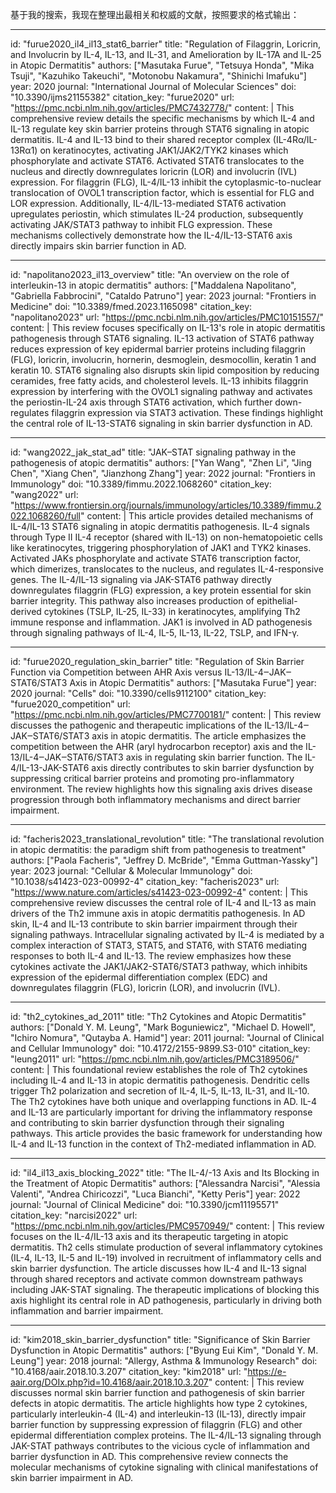 基于我的搜索，我现在整理出最相关和权威的文献，按照要求的格式输出：

----
id: "furue2020_il4_il13_stat6_barrier"
title: "Regulation of Filaggrin, Loricrin, and Involucrin by IL-4, IL-13, and IL-31, and Amelioration by IL-17A and IL-25 in Atopic Dermatitis"
authors: ["Masutaka Furue", "Tetsuya Honda", "Mika Tsuji", "Kazuhiko Takeuchi", "Motonobu Nakamura", "Shinichi Imafuku"]
year: 2020
journal: "International Journal of Molecular Sciences"
doi: "10.3390/ijms21155382"
citation_key: "furue2020"
url: "https://pmc.ncbi.nlm.nih.gov/articles/PMC7432778/"
content: |
  This comprehensive review details the specific mechanisms by which IL-4 and IL-13 regulate key skin barrier proteins through STAT6 signaling in atopic dermatitis. IL-4 and IL-13 bind to their shared receptor complex (IL-4Rα/IL-13Rα1) on keratinocytes, activating JAK1/JAK2/TYK2 kinases which phosphorylate and activate STAT6. Activated STAT6 translocates to the nucleus and directly downregulates loricrin (LOR) and involucrin (IVL) expression. For filaggrin (FLG), IL-4/IL-13 inhibit the cytoplasmic-to-nuclear translocation of OVOL1 transcription factor, which is essential for FLG and LOR expression. Additionally, IL-4/IL-13-mediated STAT6 activation upregulates periostin, which stimulates IL-24 production, subsequently activating JAK/STAT3 pathway to inhibit FLG expression. These mechanisms collectively demonstrate how the IL-4/IL-13-STAT6 axis directly impairs skin barrier function in AD.

----
id: "napolitano2023_il13_overview"
title: "An overview on the role of interleukin-13 in atopic dermatitis"
authors: ["Maddalena Napolitano", "Gabriella Fabbrocini", "Cataldo Patruno"]
year: 2023
journal: "Frontiers in Medicine"
doi: "10.3389/fmed.2023.1165098"
citation_key: "napolitano2023"
url: "https://pmc.ncbi.nlm.nih.gov/articles/PMC10151557/"
content: |
  This review focuses specifically on IL-13's role in atopic dermatitis pathogenesis through STAT6 signaling. IL-13 activation of STAT6 pathway reduces expression of key epidermal barrier proteins including filaggrin (FLG), loricrin, involucrin, hornerin, desmoglein, desmocollin, keratin 1 and keratin 10. STAT6 signaling also disrupts skin lipid composition by reducing ceramides, free fatty acids, and cholesterol levels. IL-13 inhibits filaggrin expression by interfering with the OVOL1 signaling pathway and activates the periostin-IL-24 axis through STAT6 activation, which further down-regulates filaggrin expression via STAT3 activation. These findings highlight the central role of IL-13-STAT6 signaling in skin barrier dysfunction in AD.

----
id: "wang2022_jak_stat_ad"
title: "JAK–STAT signaling pathway in the pathogenesis of atopic dermatitis"
authors: ["Yan Wang", "Zhen Li", "Jing Chen", "Xiang Chen", "Jianzhong Zhang"]
year: 2022
journal: "Frontiers in Immunology"
doi: "10.3389/fimmu.2022.1068260"
citation_key: "wang2022"
url: "https://www.frontiersin.org/journals/immunology/articles/10.3389/fimmu.2022.1068260/full"
content: |
  This article provides detailed mechanisms of IL-4/IL-13 STAT6 signaling in atopic dermatitis pathogenesis. IL-4 signals through Type II IL-4 receptor (shared with IL-13) on non-hematopoietic cells like keratinocytes, triggering phosphorylation of JAK1 and TYK2 kinases. Activated JAKs phosphorylate and activate STAT6 transcription factor, which dimerizes, translocates to the nucleus, and regulates IL-4-responsive genes. The IL-4/IL-13 signaling via JAK-STAT6 pathway directly downregulates filaggrin (FLG) expression, a key protein essential for skin barrier integrity. This pathway also increases production of epithelial-derived cytokines (TSLP, IL-25, IL-33) in keratinocytes, amplifying Th2 immune response and inflammation. JAK1 is involved in AD pathogenesis through signaling pathways of IL-4, IL-5, IL-13, IL-22, TSLP, and IFN-γ.

----
id: "furue2020_regulation_skin_barrier"
title: "Regulation of Skin Barrier Function via Competition between AHR Axis versus IL-13/IL-4‒JAK‒STAT6/STAT3 Axis in Atopic Dermatitis"
authors: ["Masutaka Furue"]
year: 2020
journal: "Cells"
doi: "10.3390/cells9112100"
citation_key: "furue2020_competition"
url: "https://pmc.ncbi.nlm.nih.gov/articles/PMC7700181/"
content: |
  This review discusses the pathogenic and therapeutic implications of the IL-13/IL-4‒JAK‒STAT6/STAT3 axis in atopic dermatitis. The article emphasizes the competition between the AHR (aryl hydrocarbon receptor) axis and the IL-13/IL-4‒JAK‒STAT6/STAT3 axis in regulating skin barrier function. The IL-4/IL-13-JAK-STAT6 axis directly contributes to skin barrier dysfunction by suppressing critical barrier proteins and promoting pro-inflammatory environment. The review highlights how this signaling axis drives disease progression through both inflammatory mechanisms and direct barrier impairment.

----
id: "facheris2023_translational_revolution"
title: "The translational revolution in atopic dermatitis: the paradigm shift from pathogenesis to treatment"
authors: ["Paola Facheris", "Jeffrey D. McBride", "Emma Guttman-Yassky"]
year: 2023
journal: "Cellular & Molecular Immunology"
doi: "10.1038/s41423-023-00992-4"
citation_key: "facheris2023"
url: "https://www.nature.com/articles/s41423-023-00992-4"
content: |
  This comprehensive review discusses the central role of IL-4 and IL-13 as main drivers of the Th2 immune axis in atopic dermatitis pathogenesis. In AD skin, IL-4 and IL-13 contribute to skin barrier impairment through their signaling pathways. Intracellular signaling activated by IL-4 is mediated by a complex interaction of STAT3, STAT5, and STAT6, with STAT6 mediating responses to both IL-4 and IL-13. The review emphasizes how these cytokines activate the JAK1/JAK2-STAT6/STAT3 pathway, which inhibits expression of the epidermal differentiation complex (EDC) and downregulates filaggrin (FLG), loricrin (LOR), and involucrin (IVL).

----
id: "th2_cytokines_ad_2011"
title: "Th2 Cytokines and Atopic Dermatitis"
authors: ["Donald Y. M. Leung", "Mark Boguniewicz", "Michael D. Howell", "Ichiro Nomura", "Qutayba A. Hamid"]
year: 2011
journal: "Journal of Clinical and Cellular Immunology"
doi: "10.4172/2155-9899.S3-010"
citation_key: "leung2011"
url: "https://pmc.ncbi.nlm.nih.gov/articles/PMC3189506/"
content: |
  This foundational review establishes the role of Th2 cytokines including IL-4 and IL-13 in atopic dermatitis pathogenesis. Dendritic cells trigger Th2 polarization and secretion of IL-4, IL-5, IL-13, IL-31, and IL-10. The Th2 cytokines have both unique and overlapping functions in AD. IL-4 and IL-13 are particularly important for driving the inflammatory response and contributing to skin barrier dysfunction through their signaling pathways. This article provides the basic framework for understanding how IL-4 and IL-13 function in the context of Th2-mediated inflammation in AD.

----
id: "il4_il13_axis_blocking_2022"
title: "The IL-4/-13 Axis and Its Blocking in the Treatment of Atopic Dermatitis"
authors: ["Alessandra Narcisi", "Alessia Valenti", "Andrea Chiricozzi", "Luca Bianchi", "Ketty Peris"]
year: 2022
journal: "Journal of Clinical Medicine"
doi: "10.3390/jcm11195571"
citation_key: "narcisi2022"
url: "https://pmc.ncbi.nlm.nih.gov/articles/PMC9570949/"
content: |
  This review focuses on the IL-4/IL-13 axis and its therapeutic targeting in atopic dermatitis. Th2 cells stimulate production of several inflammatory cytokines (IL-4, IL-13, IL-5 and IL-19) involved in recruitment of inflammatory cells and skin barrier dysfunction. The article discusses how IL-4 and IL-13 signal through shared receptors and activate common downstream pathways including JAK-STAT signaling. The therapeutic implications of blocking this axis highlight its central role in AD pathogenesis, particularly in driving both inflammation and barrier impairment.

----
id: "kim2018_skin_barrier_dysfunction"
title: "Significance of Skin Barrier Dysfunction in Atopic Dermatitis"
authors: ["Byung Eui Kim", "Donald Y. M. Leung"]
year: 2018
journal: "Allergy, Asthma & Immunology Research"
doi: "10.4168/aair.2018.10.3.207"
citation_key: "kim2018"
url: "https://e-aair.org/DOIx.php?id=10.4168/aair.2018.10.3.207"
content: |
  This review discusses normal skin barrier function and pathogenesis of skin barrier defects in atopic dermatitis. The article highlights how type 2 cytokines, particularly interleukin-4 (IL-4) and interleukin-13 (IL-13), directly impair barrier function by suppressing expression of filaggrin (FLG) and other epidermal differentiation complex proteins. The IL-4/IL-13 signaling through JAK-STAT pathways contributes to the vicious cycle of inflammation and barrier dysfunction in AD. This comprehensive review connects the molecular mechanisms of cytokine signaling with clinical manifestations of skin barrier impairment in AD.